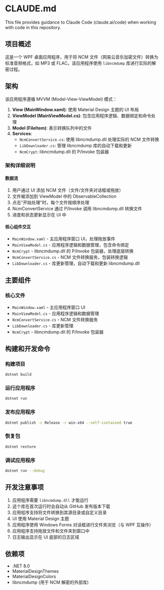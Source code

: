 # CLAUDE.md

This file provides guidance to Claude Code (claude.ai/code) when working with code in this repository.

## 项目概述

这是一个 WPF 桌面应用程序，用于将 NCM 文件（网易云音乐加密文件）转换为标准音频格式，如 MP3 或 FLAC。该应用程序使用 `libncmdump` 库进行实际的解密过程。

## 架构

该应用程序遵循 MVVM (Model-View-ViewModel) 模式：

1. **View (MainWindow.xaml)**: 使用 Material Design 主题的 UI 布局
2. **ViewModel (MainViewModel.cs)**: 包含应用程序逻辑、数据绑定和命令处理
3. **Model (FileItem)**: 表示转换队列中的文件
4. **Services**:
   - `NcmConvertService.cs`: 使用 libncmdump.dll 处理实际的 NCM 文件转换
   - `LibDownloader.cs`: 管理 libncmdump 库的自动下载和更新
   - `NcmCrypt`: libncmdump.dll 的 P/Invoke 包装器

### 架构详细说明

#### 数据流
1. 用户通过 UI 添加 NCM 文件（文件/文件夹对话框或拖放）
2. 文件被添加到 ViewModel 中的 ObservableCollection
3. 点击"开始处理"时，每个文件按顺序处理
4. NcmConvertService 通过 P/Invoke 调用 libncmdump.dll 转换文件
5. 进度和状态更新显示在 UI 中

#### 核心组件交互
- `MainWindow.xaml` - 主应用程序窗口 UI，处理拖放事件
- `MainViewModel.cs` - 应用程序逻辑和数据管理，包含命令绑定
- `NcmCrypt` - libncmdump.dll 的 P/Invoke 包装器，处理底层转换
- `NcmConvertService.cs` - NCM 文件转换服务，包装转换逻辑
- `LibDownloader.cs` - 库更新管理，自动下载和更新 libncmdump.dll

## 主要组件

### 核心文件
- `MainWindow.xaml` - 主应用程序窗口 UI
- `MainViewModel.cs` - 应用程序逻辑和数据管理
- `NcmConvertService.cs` - NCM 文件转换服务
- `LibDownloader.cs` - 库更新管理
- `NcmCrypt` - libncmdump.dll 的 P/Invoke 包装器

## 构建和开发命令

### 构建项目
```bash
dotnet build
```

### 运行应用程序
```bash
dotnet run
```

### 发布应用程序
```bash
dotnet publish -c Release -r win-x64 --self-contained true
```

### 恢复包
```bash
dotnet restore
```

### 调试应用程序
```bash
dotnet run --debug
```

## 开发注意事项

1. 应用程序需要 `libncmdump.dll` 才能运行
2. 这个库在首次运行时会自动从 GitHub 发布版本下载
3. 应用程序支持将文件转换到其源目录或自定义目录
4. UI 使用 Material Design 主题
5. 应用程序使用 Windows Forms 对话框进行文件夹浏览（与 WPF 互操作）
6. 应用程序支持拖放文件和文件夹到窗口中
7. 日志输出显示在 UI 底部的日志区域

## 依赖项

- .NET 8.0
- MaterialDesignThemes
- MaterialDesignColors
- libncmdump (用于 NCM 解密的外部库)